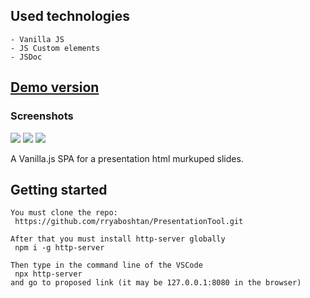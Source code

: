 ## Used technologies
    - Vanilla JS
    - JS Custom elements
    - JSDoc
    
## [Demo version](https://rryaboshtan.github.io/FashionDemo2/)

### Screenshots
![](assets/screenshots/screenshot1.png)
![](assets/screenshots/screenshot2.png)
![](assets/screenshots/screenshot3.png)

 A Vanilla.js SPA for a presentation html murkuped slides.

 ## Getting started
    You must clone the repo:
     https://github.com/rryaboshtan/PresentationTool.git

    After that you must install http-server globally
     npm i -g http-server

    Then type in the command line of the VSCode
     npx http-server
    and go to proposed link (it may be 127.0.0.1:8080 in the browser) 
